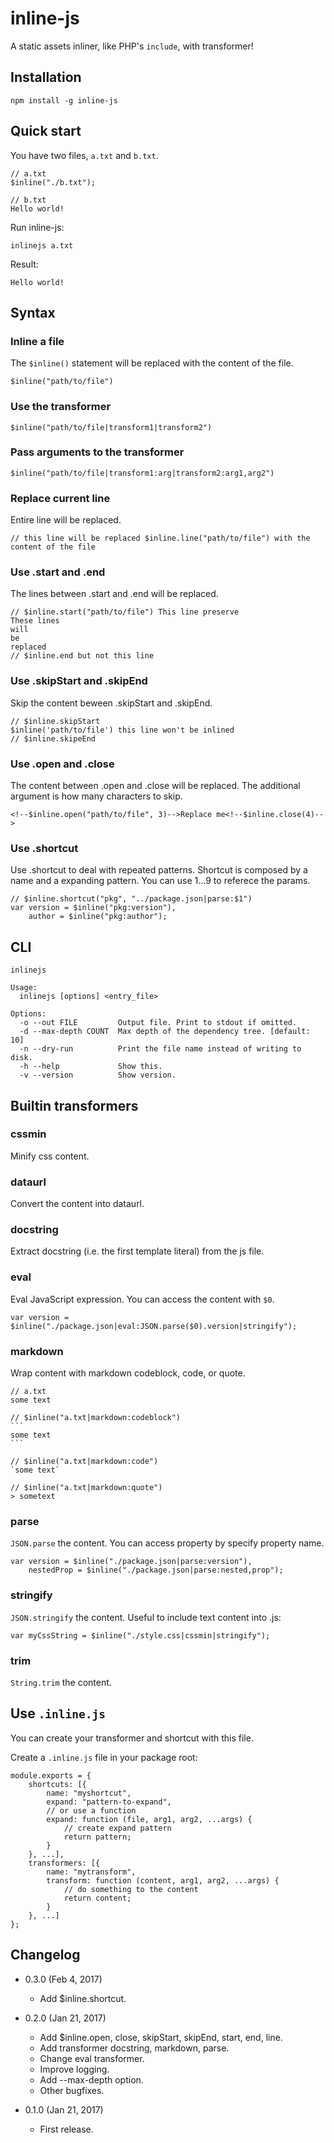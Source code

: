 inline-js
=========

A static assets inliner, like PHP's `include`, with transformer!

Installation
------------
```
npm install -g inline-js
```

Quick start
-----------
You have two files, `a.txt` and `b.txt`.
<!-- $inline.skipStart -->
```
// a.txt
$inline("./b.txt");

// b.txt
Hello world!
```
Run inline-js:
```
inlinejs a.txt
```
Result:
```
Hello world!
```

Syntax
------
### Inline a file
The `$inline()` statement will be replaced with the content of the file.
```
$inline("path/to/file")
```
### Use the transformer
```
$inline("path/to/file|transform1|transform2")
```
### Pass arguments to the transformer
```
$inline("path/to/file|transform1:arg|transform2:arg1,arg2")
```
### Replace current line
Entire line will be replaced.
```
// this line will be replaced $inline.line("path/to/file") with the content of the file
```
### Use .start and .end
The lines between .start and .end will be replaced.
```
// $inline.start("path/to/file") This line preserve
These lines
will
be
replaced
// $inline.end but not this line
```
### Use .skipStart and .skipEnd
Skip the content beween .skipStart and .skipEnd.
```
// $inline.skipStart
$inline('path/to/file') this line won't be inlined
// $inline.skipeEnd
```
### Use .open and .close
The content between .open and .close will be replaced. The additional argument is how many characters to skip.
```
<!--$inline.open("path/to/file", 3)-->Replace me<!--$inline.close(4)-->
```
### Use .shortcut
Use .shortcut to deal with repeated patterns. Shortcut is composed by a name and a expanding pattern. You can use $1...$9 to referece the params.
```
// $inline.shortcut("pkg", "../package.json|parse:$1")
var version = $inline("pkg:version"),
	author = $inline("pkg:author");
```

CLI
----
<!-- $inline.skipEnd -->
<!-- $inline.start("./cli.js|docstring|markdown:codeblock") -->
```
inlinejs

Usage:
  inlinejs [options] <entry_file>

Options:
  -o --out FILE         Output file. Print to stdout if omitted.
  -d --max-depth COUNT  Max depth of the dependency tree. [default: 10]
  -n --dry-run          Print the file name instead of writing to disk.
  -h --help             Show this.
  -v --version          Show version.
```
<!-- $inline.end -->
<!-- $inline.skipStart -->

Builtin transformers
--------------------

### cssmin
Minify css content.

### dataurl
Convert the content into dataurl.

### docstring
Extract docstring (i.e. the first template literal) from the js file.

### eval
Eval JavaScript expression. You can access the content with `$0`.
```
var version = $inline("./package.json|eval:JSON.parse($0).version|stringify");
```

### markdown
Wrap content with markdown codeblock, code, or quote.
<pre><code>// a.txt
some text

// $inline("a.txt|markdown:codeblock")
```
some text
```

// $inline("a.txt|markdown:code")
`some text`

// $inline("a.txt|markdown:quote")
> sometext</code></pre>

### parse
`JSON.parse` the content. You can access property by specify property name.
```
var version = $inline("./package.json|parse:version"),
	nestedProp = $inline("./package.json|parse:nested,prop");
```

### stringify
`JSON.stringify` the content. Useful to include text content into .js:
```
var myCssString = $inline("./style.css|cssmin|stringify");
```

### trim
`String.trim` the content.

Use `.inline.js`
----------------
You can create your transformer and shortcut with this file.

Create a `.inline.js` file in your package root:
```
module.exports = {
	shortcuts: [{
		name: "myshortcut",
		expand: "pattern-to-expand",
		// or use a function
		expand: function (file, arg1, arg2, ...args) {
			// create expand pattern
			return pattern;
		}
	}, ...],
	transformers: [{
		name: "mytransform",
		transform: function (content, arg1, arg2, ...args) {
			// do something to the content
			return content;
		}
	}, ...]
};
```

Changelog
---------

* 0.3.0 (Feb 4, 2017)

	- Add $inline.shortcut.

* 0.2.0 (Jan 21, 2017)

	- Add $inline.open, close, skipStart, skipEnd, start, end, line.
	- Add transformer docstring, markdown, parse.
	- Change eval transformer.
	- Improve logging.
	- Add --max-depth option.
	- Other bugfixes.

* 0.1.0 (Jan 21, 2017)

    - First release.
